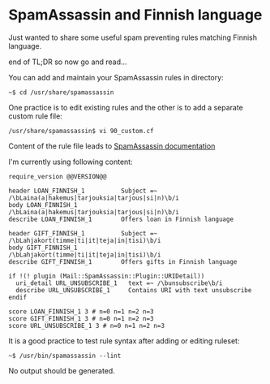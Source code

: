 # SpamAssassin and Finnish language

Just wanted to share some useful spam preventing rules matching Finnish language.

end of TL;DR so now go and read...

You can add and maintain your SpamAssassin rules in directory:

```shell
~$ cd /usr/share/spamassassin
```

One practice is to edit existing rules and the other is to add a separate custom rule file:

```shell
/usr/share/spamassassin$ vi 90_custom.cf
```

Content of the rule file leads to [SpamAssassin documentation](https://wiki.apache.org/spamassassin/WritingRules)

I'm currently using following content:

```plain
require_version @@VERSION@@

header LOAN_FINNISH_1          Subject =~ /\bLaina(a|hakemus|tarjouksia|tarjous|si|n)\b/i
body LOAN_FINNISH_1            /\bLaina(a|hakemus|tarjouksia|tarjous|si|n)\b/i
describe LOAN_FINNISH_1        Offers loan in Finnish language

header GIFT_FINNISH_1          Subject =~ /\bLahjakort(timme|ti|it|teja|in|tisi)\b/i
body GIFT_FINNISH_1            /\bLahjakort(timme|ti|it|teja|in|tisi)\b/i
describe GIFT_FINNISH_1        Offers gifts in Finnish language

if !(! plugin (Mail::SpamAssassin::Plugin::URIDetail))
  uri_detail URL_UNSUBSCRIBE_1   text =~ /\bunsubscribe\b/i
  describe URL_UNSUBSCRIBE_1     Contains URI with text unsubscribe
endif

score LOAN_FINNISH_1 3 # n=0 n=1 n=2 n=3
score GIFT_FINNISH_1 3 # n=0 n=1 n=2 n=3
score URL_UNSUBSCRIBE_1 3 # n=0 n=1 n=2 n=3
```

It is a good practice to test rule syntax after adding or editing ruleset:

```plain
~$ /usr/bin/spamassassin --lint
```

No output should be generated.
